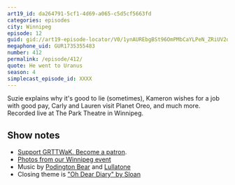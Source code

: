 ```yaml
---
art19_id: da264791-5cf1-4d69-a065-c5d5cf5663fd
categories: episodes
city: Winnipeg
episode: 12
guid: gid://art19-episode-locator/V0/1ynAUREbgBSt96OmPMbCaYLPeN_ZRiUV2dCwmqBggAU
megaphone_uid: GUR1735355483
number: 412
permalink: /episode/412/
quote: He went to Uranus
season: 4
simplecast_episode_id: XXXX
---
```


Suzie explains why it's good to lie (sometimes), Kameron wishes for a job with good pay, Carly and Lauren visit Planet Oreo, and much more. Recorded live at The Park Theatre in Winnipeg.

## Show notes
* [Support GRTTWaK. Become a patron](https://grownupsreadthingstheywroteaskids.com/support/?utm_source=podcast&utm_medium=referral&utm_campaign=412).
* [Photos from our Winnipeg event](https://www.facebook.com/media/set/?set=a.10154583538538600.1073741892.121054468599&type=1&l=3a2a9ae679)
* Music by [Podington Bear](https://geo.itunes.apple.com/us/artist/podington-bear/id250459572?at=10lR7u&mt=1&app=music) and [Lullatone](https://geo.itunes.apple.com/us/artist/lullatone/id34467705?at=10lR7u&mt=1&app=music)
* Closing theme is ["Oh Dear Diary" by Sloan](http://sloan.spinshop.com/details/9850)